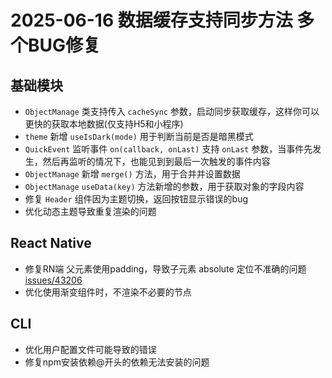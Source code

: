 # 2025-06-16 数据缓存支持同步方法 多个BUG修复

## 基础模块

- `ObjectManage` 类支持传入 `cacheSync` 参数，启动同步获取缓存，这样你可以更快的获取本地数据(仅支持H5和小程序)
- `theme` 新增 `useIsDark(mode)` 用于判断当前是否是暗黑模式
- `QuickEvent` 监听事件 `on(callback, onLast)` 支持 `onLast` 参数，当事件先发生，然后再监听的情况下，也能见到到最后一次触发的事件内容
- `ObjectManage` 新增 `merge()` 方法，用于合并并设置数据
- `ObjectManage` `useData(key)` 方法新增的参数，用于获取对象的字段内容
- 修复 `Header` 组件因为主题切换，返回按钮显示错误的bug
- 优化动态主题导致重复渲染的问题

## React Native

- 修复RN端 父元素使用padding，导致子元素 absolute 定位不准确的问题 [issues/43206](https://github.com/facebook/react-native/issues/43206)
- 优化使用渐变组件时，不渲染不必要的节点

## CLI

- 优化用户配置文件可能导致的错误
- 修复npm安装依赖@开头的依赖无法安装的问题

